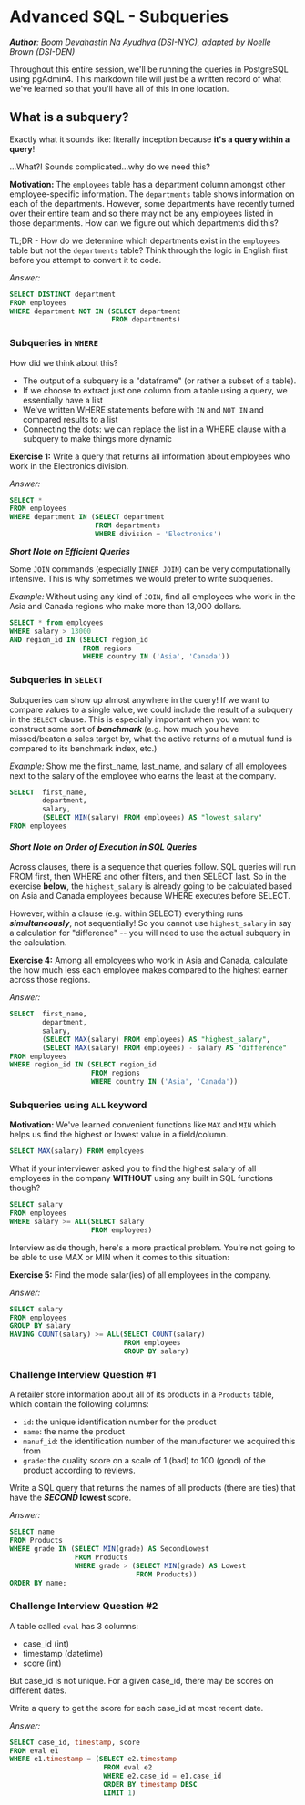 # Advanced SQL - Subqueries
_**Author**: Boom Devahastin Na Ayudhya (DSI-NYC), adapted by Noelle Brown (DSI-DEN)_

Throughout this entire session, we'll be running the queries in PostgreSQL using pgAdmin4. This markdown file will just be a written record of what we've learned so that you'll have all of this in one location.

## What is a subquery?

Exactly what it sounds like: literally inception because **it's a query within a query**!

...What?! Sounds complicated...why do we need this?

**Motivation:** The `employees` table has a department column amongst other employee-specific information. The `departments` table shows information on each of the departments. However, some departments have recently turned over their entire team and so there may not be any employees listed in those departments. How can we figure out which departments did this?

TL;DR - How do we determine which departments exist in the `employees` table but not the `departments` table? Think through the logic in English first before you attempt to convert it to code.

_Answer:_

```SQL
SELECT DISTINCT department
FROM employees
WHERE department NOT IN (SELECT department
                         FROM departments)
```

### Subqueries in `WHERE`

How did we think about this?
- The output of a subquery is a "dataframe" (or rather a subset of a table).
- If we choose to extract just one column from a table using a query, we essentially have a list
- We've written WHERE statements before with `IN` and `NOT IN` and compared results to a list
- Connecting the dots: we can replace the list in a WHERE clause with a subquery to make things more dynamic

**Exercise 1:** Write a query that returns all information about employees who work in the Electronics division.

_Answer:_
```SQL
SELECT *
FROM employees
WHERE department IN (SELECT department
                     FROM departments
                     WHERE division = 'Electronics')
```

_**Short Note on Efficient Queries**_

Some `JOIN` commands (especially `INNER JOIN`) can be very computationally intensive. This is why sometimes we would prefer to write subqueries.

_Example:_ Without using any kind of `JOIN`, find all employees who work in the Asia and Canada regions who make more than 13,000 dollars.

```SQL
SELECT * from employees
WHERE salary > 13000
AND region_id IN (SELECT region_id
                  FROM regions
                  WHERE country IN ('Asia', 'Canada'))
```

### Subqueries in `SELECT`

Subqueries can show up almost anywhere in the query! If we want to compare values to a single value, we could include the result of a subquery in the `SELECT` clause. This is especially important when you want to construct some sort of **_benchmark_** (e.g. how much you have missed/beaten a sales target by, what the active returns of a mutual fund is compared to its benchmark index, etc.)  

_Example:_ Show me the first_name, last_name, and salary of all employees next to the salary of the employee who earns the least at the company.

```SQL
SELECT  first_name,
        department,
        salary,
        (SELECT MIN(salary) FROM employees) AS "lowest_salary"
FROM employees
```

#### _Short Note on Order of Execution in SQL Queries_

Across clauses, there is a sequence that queries follow. SQL queries will run FROM first, then WHERE and other filters, and then SELECT last. So in the exercise **below**, the `highest_salary` is already going to be calculated based on Asia and Canada employees because WHERE executes before SELECT.

However, within a clause (e.g. within SELECT) everything runs _**simultaneously**_, not sequentially! So you cannot use `highest_salary` in say a calculation for "difference" -- you will need to use the actual subquery in the calculation.

**Exercise 4:** Among all employees who work in Asia and Canada, calculate the how much less each employee makes compared to the highest earner across those regions.

_Answer:_
```SQL
SELECT  first_name,
        department,
        salary,
        (SELECT MAX(salary) FROM employees) AS "highest_salary",
        (SELECT MAX(salary) FROM employees) - salary AS "difference"
FROM employees
WHERE region_id IN (SELECT region_id
                    FROM regions
                    WHERE country IN ('Asia', 'Canada'))
```

### Subqueries using `ALL` keyword

**Motivation:** We've learned convenient functions like `MAX` and `MIN` which helps us find the highest or lowest value in a field/column.

```SQL
SELECT MAX(salary) FROM employees
```

What if your interviewer asked you to find the highest salary of all employees in the company **WITHOUT** using any built in SQL functions though?

```SQL
SELECT salary
FROM employees
WHERE salary >= ALL(SELECT salary
                    FROM employees)
```

Interview aside though, here's a more practical problem. You're not going to be able to use MAX or MIN when it comes to this situation:

**Exercise 5:** Find the mode salar(ies) of all employees in the company.

_Answer:_
```SQL
SELECT salary
FROM employees
GROUP BY salary
HAVING COUNT(salary) >= ALL(SELECT COUNT(salary)
                            FROM employees
                            GROUP BY salary)
```

### Challenge Interview Question \#1

A retailer store information about all of its products in a `Products` table, which contain the following columns:
- `id`: the unique identification number for the product
- `name`: the name the product
- `manuf_id`: the identification number of the manufacturer we acquired this from
- `grade`: the quality score on a scale of 1 (bad) to 100 (good) of the product according to reviews.

Write a SQL query that returns the names of all products (there are ties) that have the **_SECOND_ lowest** score.

_Answer:_
```SQL
SELECT name
FROM Products
WHERE grade IN (SELECT MIN(grade) AS SecondLowest
                FROM Products
                WHERE grade > (SELECT MIN(grade) AS Lowest
                               FROM Products))
ORDER BY name;
```

### Challenge Interview Question #2

A table called `eval` has 3 columns: <br>
- case_id (int) <br>
- timestamp (datetime) <br>
- score (int) <br>

But case_id is not unique. For a given case_id, there may be scores on different dates.

Write a query to get the score for each case_id at most recent date.

_Answer:_

```SQL
SELECT case_id, timestamp, score
FROM eval e1
WHERE e1.timestamp = (SELECT e2.timestamp
                       FROM eval e2
                       WHERE e2.case_id = e1.case_id
                       ORDER BY timestamp DESC
                       LIMIT 1)
```
